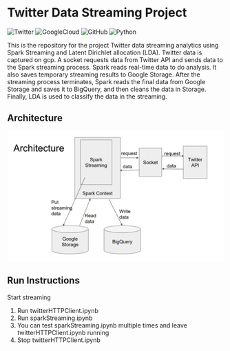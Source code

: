 # Twitter Data Streaming Project

![Twitter](https://img.shields.io/badge/Twitter-1DA1F2?style=for-the-badge&logo=twitter&logoColor=white)
![GoogleCloud](https://img.shields.io/badge/Google_Cloud-4285F4?style=for-the-badge&logo=google-cloud&logoColor=white)
![GitHub](https://img.shields.io/badge/GitHub-100000?style=for-the-badge&logo=github&logoColor=white)
![Python](https://img.shields.io/badge/Python-3776AB?style=for-the-badge&logo=python&logoColor=white)


This is the repository for the project Twitter data streaming analytics using Spark Streaming and Latent Dirichlet allocation (LDA). Twitter data is captured on gcp. 
A socket requests data from Twitter API and sends data to the Spark streaming
process. Spark reads real-time data to do analysis. It also saves temporary streaming results
to Google Storage. After the streaming process terminates, Spark reads the final data
from Google Storage and saves it to BigQuery, and then cleans the data in Storage.
Finally, LDA is used to classify the data in the streaming.

## Architecture
![Alt text](https://raw.githubusercontent.com/aqid98/twitterStreamingProject/main/images/architectureTwitter.PNG?raw=true "Architecture")

## Run Instructions

Start streaming
1. Run twitterHTTPClient.ipynb
2. Run sparkStreaming.ipynb
3. You can test sparkStreaming.ipynb multiple times and leave twitterHTTPClient.ipynb running
4. Stop twitterHTTPClient.ipynb



